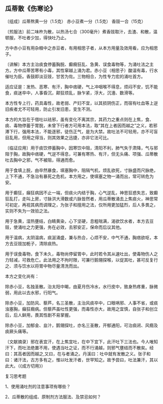 ## 瓜蒂散《伤寒论》

〔组成〕瓜蒂熬黄一分（1.5克） 赤小豆煮一分（1.5克） 香豉一合（15克）

〔煎服法〕前二味杵为散，以热汤七合（300毫升）煮香豉取汁，去渣、和散，温顿服，不吐者少加，得快吐乃止。

方中赤小豆有用杂粮中之赤豆者，有用相思子者，从本方用量及效用看，应为相思子。

〔讲解〕本方主治痰食停蓄胸脘、癫癎狂乱、急黄、误食毒物等，为涌吐法之主方。方中瓜蒂苦寒有小毒，其性窜越上涌为君。赤小豆（相思子）酸温有毒，行水催吐为臣。香鼓即淡豆豉，甘苦为佐。三物相合，为性专力宏的涌吐首方。

适应证是：发热、恶寒、有汗，胸中痞硬，气上冲咽喉不得息，烦闷不安，饥不能食，痰迷卒中，人事昏沉，颠狂烦乱，脉乍紧，浮大，沉濇、数滑等。

本方性专上行，药具毒性，故老弱、产妇不宜，以其损阴伤正，而宿有吐血等上逆旧疾者尤不可轻用，防止引发旧患，变生不测。

本方的大旨在于借吐以祛邪，虽有变化不离其宗，其药力之重点则在上焦，食、痰、毒物停蓄于胃脘，未曾下行者方可用本法，取“其在上者因而越之”之义，若邪滞下行，强用本法，不能逐邪，徒伤正气，是为大禁。故吐法不可轻用，亦不可盲目乱用，但用之得当，则其效果之迅捷，亦非它法可比。

〔临证应用〕用于痰饮停蓄胸中，因寒饮中阻，清阳不利，肺气失于肃降，气与邪阻于胸，故胸中痞硬，气逆不得息，可兼有寒热、有汗，但无头痛、项强、瓜蒂散吐去胸中之邪，气不被阻，得通而愈。

用于食填上脘，由卒然暴食，填塞胸中，阻隔气机，烦乱欲死，寸脉盛而尺脉绝，上下不通，不急治有暴死之危机，本方用之，使填塞之物一涌而出，常可转危为安。

用于癫狂，癲狂病因不止一端，但痰火内结于胸，心气逆乱，神思狂惑失志，致癫狂乱打，走叫上房，寸脉洪大滑数或六脉皆然者，用瓜蒂散涌去上焦痰火，神思常可初定，再视其病而调理之，为张子和擅用之法，仅所用更加猛烈，后人多畏之，实则不失为一效验之法。

用于急黄，湿热壅结，白睛黄染，心下坚硬，息粗喘满，渴欲饮水者，本方去豆豉，使涌吐之力更强，务在必效，去邪安正，保命而后议其他。

用于温病，太阴温病，痰涎涌盛，兼与热合，心烦不安，中气不通，胸痞欲呕，本方去豆豉加栀子，清除痰热。

用于误食毒物，食下未久，毒物尚停留胃中，此时若令其从速吐出，使毒物伤人之力轻减，可救危亡。此法用之不拘时限，可兼行鹅翎探喉，以促其吐，甚可反复行之、须与饮水以将胃中物尽量清洗而出。

本方之变化尚有：

除赤小豆，名独圣散。治太阳中暍，由夏月伤冷水，水行皮中，致身热疼重，脉微弱，用此以去水邪，行阳气。

除赤小豆，加防风、藜芦，名三圣散，主治风痰卒中，口眼㖞邪、人事不省，或痰浊塞胸，癲狂癎病。但藜芦虽吐性更强，而毒性亦大，故用之宜慎，自张子和创立后，后人鲜用，畏其性剧不易掌握。

除赤小豆，加郁金、韭汁，鹅翎探吐，亦名三圣散，开郁通阳，可治痰闭、风癇及痰厥头痛等。

〔文献摘录〕邪在表宜汗，在上焦宜吐，在中下宜下，此汗吐下三法也。今人唯知汗下，而吐法绝置不用，使遇当吐之证，而不行涌越，则邪气壅结而不散矣。经曰：其高者因而越之,又曰，在与者涌之。丹溪曰：吐中就有发散之义。张子和曰：诸汗法，古方多有之，惟以吐发汗者，世罕知之。故予尝曰，吐法兼汗，其以此大。（《成方切用》）

复习思考题

1、使用涌吐剂的注意事项有哪些？

2、瓜蒂散的组成、原制剂方法服法、及禁忌如何？
